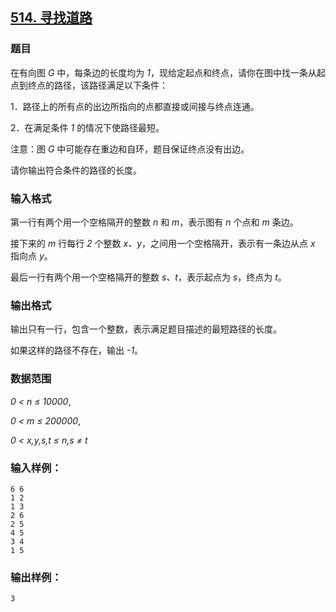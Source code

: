 ## [514. 寻找道路](https://www.acwing.com/problem/content/516/)

### 题目

在有向图 *G* 中，每条边的长度均为 *1*，现给定起点和终点，请你在图中找一条从起点到终点的路径，该路径满足以下条件：

1．路径上的所有点的出边所指向的点都直接或间接与终点连通。

2．在满足条件 *1* 的情况下使路径最短。

注意：图 *G* 中可能存在重边和自环，题目保证终点没有出边。

请你输出符合条件的路径的长度。

### 输入格式

第一行有两个用一个空格隔开的整数 *n* 和 *m*，表示图有 *n* 个点和 *m* 条边。

接下来的 *m* 行每行 *2* 个整数 *x、y*，之间用一个空格隔开，表示有一条边从点 *x* 指向点 *y*。

最后一行有两个用一个空格隔开的整数 *s、t*，表示起点为 *s*，终点为 *t*。

### 输出格式

输出只有一行，包含一个整数，表示满足题目描述的最短路径的长度。

如果这样的路径不存在，输出 *-1*。

### 数据范围

*0 < n ≤ 10000*,

*0 < m ≤ 200000*,

*0 < x,y,s,t ≤ n,s ≠ t*

### 输入样例：

```
6 6
1 2
1 3
2 6
2 5
4 5
3 4
1 5
```

### 输出样例：

```
3
```
